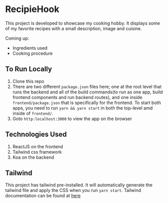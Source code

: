 # RecipieHook

This project is developed to showcase my cooking hobby. It displays some of my favorite recipes with a small description, image and cuisine. 

Coming up:
 - Ingredients used
 - Cooking procedure

 ## To Run Locally

 1. Clone this repo
 1. There are two different `package.json` files here; one at the root level that runs the backend and all of the build commands(to run as one app, build frontend components and run backend routes), and one inside `frontend/package.json` that is specifically for the frontend. To start both apps, you need to run `yarn && yarn start` in both the top-level amd inside of `frontend/`. 
 1. Goto `http:localhost:3000` to view the app on the browser

 ## Technologies Used

 1. ReactJS on the frontend
 1. Tailwind css framework
 1. Koa on the backend

 ## Tailwind

 This project has tailwind pre-installed. It will automatically generate the tailwind file and apply the CSS when you run `yarn start`. Tailwind documentation can be found at [here](https://tailwindcss.com/docs/configuration/)

